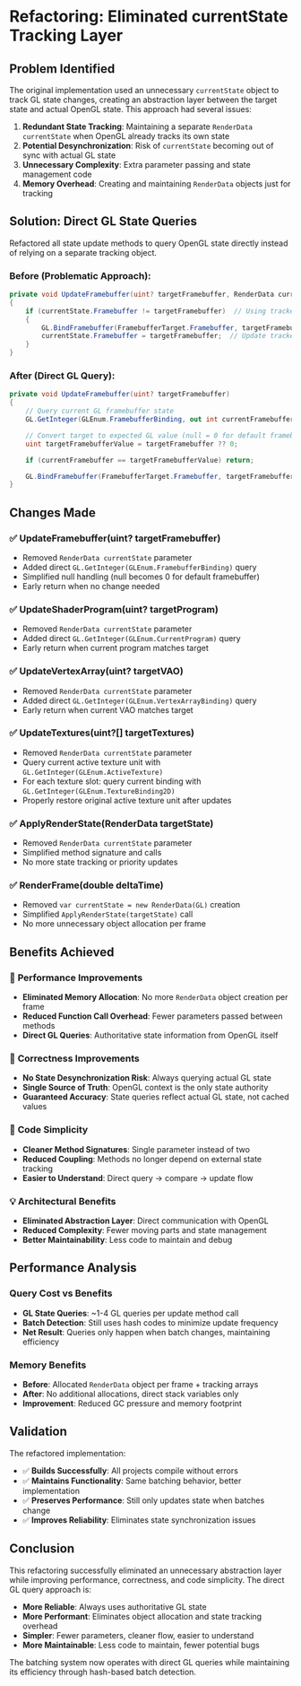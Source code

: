 # Refactoring: Eliminated currentState Tracking Layer

## Problem Identified

The original implementation used an unnecessary `currentState` object to track GL state changes, creating an abstraction layer between the target state and actual OpenGL state. This approach had several issues:

1. **Redundant State Tracking**: Maintaining a separate `RenderData currentState` when OpenGL already tracks its own state
2. **Potential Desynchronization**: Risk of `currentState` becoming out of sync with actual GL state
3. **Unnecessary Complexity**: Extra parameter passing and state management code
4. **Memory Overhead**: Creating and maintaining `RenderData` objects just for tracking

## Solution: Direct GL State Queries

Refactored all state update methods to query OpenGL state directly instead of relying on a separate tracking object.

### Before (Problematic Approach):

```csharp
private void UpdateFramebuffer(uint? targetFramebuffer, RenderData currentState)
{
    if (currentState.Framebuffer != targetFramebuffer)  // Using tracked state
    {
        GL.BindFramebuffer(FramebufferTarget.Framebuffer, targetFramebuffer ?? 0);
        currentState.Framebuffer = targetFramebuffer;  // Update tracked state
    }
}
```

### After (Direct GL Query):

```csharp
private void UpdateFramebuffer(uint? targetFramebuffer)
{
    // Query current GL framebuffer state
    GL.GetInteger(GLEnum.FramebufferBinding, out int currentFramebuffer);

    // Convert target to expected GL value (null = 0 for default framebuffer)
    uint targetFramebufferValue = targetFramebuffer ?? 0;

    if (currentFramebuffer == targetFramebufferValue) return;

    GL.BindFramebuffer(FramebufferTarget.Framebuffer, targetFramebufferValue);
}
```

## Changes Made

### ✅ **UpdateFramebuffer(uint? targetFramebuffer)**

- Removed `RenderData currentState` parameter
- Added direct `GL.GetInteger(GLEnum.FramebufferBinding)` query
- Simplified null handling (null becomes 0 for default framebuffer)
- Early return when no change needed

### ✅ **UpdateShaderProgram(uint? targetProgram)**

- Removed `RenderData currentState` parameter
- Added direct `GL.GetInteger(GLEnum.CurrentProgram)` query
- Early return when current program matches target

### ✅ **UpdateVertexArray(uint? targetVAO)**

- Removed `RenderData currentState` parameter
- Added direct `GL.GetInteger(GLEnum.VertexArrayBinding)` query
- Early return when current VAO matches target

### ✅ **UpdateTextures(uint?[] targetTextures)**

- Removed `RenderData currentState` parameter
- Query current active texture unit with `GL.GetInteger(GLEnum.ActiveTexture)`
- For each texture slot: query current binding with `GL.GetInteger(GLEnum.TextureBinding2D)`
- Properly restore original active texture unit after updates

### ✅ **ApplyRenderState(RenderData targetState)**

- Removed `RenderData currentState` parameter
- Simplified method signature and calls
- No more state tracking or priority updates

### ✅ **RenderFrame(double deltaTime)**

- Removed `var currentState = new RenderData(GL)` creation
- Simplified `ApplyRenderState(targetState)` call
- No more unnecessary object allocation per frame

## Benefits Achieved

### 🚀 **Performance Improvements**

- **Eliminated Memory Allocation**: No more `RenderData` object creation per frame
- **Reduced Function Call Overhead**: Fewer parameters passed between methods
- **Direct GL Queries**: Authoritative state information from OpenGL itself

### 🎯 **Correctness Improvements**

- **No State Desynchronization Risk**: Always querying actual GL state
- **Single Source of Truth**: OpenGL context is the only state authority
- **Guaranteed Accuracy**: State queries reflect actual GL state, not cached values

### 🧹 **Code Simplicity**

- **Cleaner Method Signatures**: Single parameter instead of two
- **Reduced Coupling**: Methods no longer depend on external state tracking
- **Easier to Understand**: Direct query → compare → update flow

### 💡 **Architectural Benefits**

- **Eliminated Abstraction Layer**: Direct communication with OpenGL
- **Reduced Complexity**: Fewer moving parts and state management
- **Better Maintainability**: Less code to maintain and debug

## Performance Analysis

### Query Cost vs Benefits

- **GL State Queries**: ~1-4 GL queries per update method call
- **Batch Detection**: Still uses hash codes to minimize update frequency
- **Net Result**: Queries only happen when batch changes, maintaining efficiency

### Memory Benefits

- **Before**: Allocated `RenderData` object per frame + tracking arrays
- **After**: No additional allocations, direct stack variables only
- **Improvement**: Reduced GC pressure and memory footprint

## Validation

The refactored implementation:

- ✅ **Builds Successfully**: All projects compile without errors
- ✅ **Maintains Functionality**: Same batching behavior, better implementation
- ✅ **Preserves Performance**: Still only updates state when batches change
- ✅ **Improves Reliability**: Eliminates state synchronization issues

## Conclusion

This refactoring successfully eliminated an unnecessary abstraction layer while improving performance, correctness, and code simplicity. The direct GL query approach is:

- **More Reliable**: Always uses authoritative GL state
- **More Performant**: Eliminates object allocation and state tracking overhead
- **Simpler**: Fewer parameters, cleaner flow, easier to understand
- **More Maintainable**: Less code to maintain, fewer potential bugs

The batching system now operates with direct GL queries while maintaining its efficiency through hash-based batch detection.

